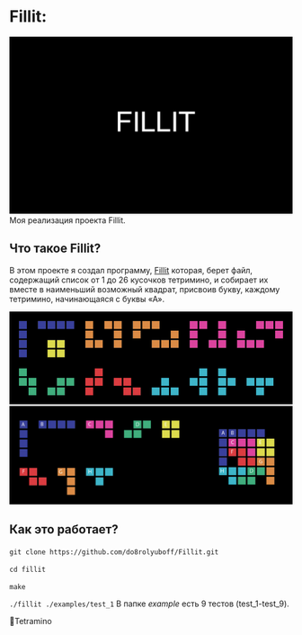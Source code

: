 # Fillit:
![Иллюстрация к проекту](https://github.com/do8rolyuboff/Fillit/blob/master/FILLIT.jpg)
Моя реализация проекта Fillit.

## Что такое Fillit?
В этом проекте я создал программу, [Fillit](https://github.com/do8rolyuboff/Fillit/blob/master/fillit.en.pdf) которая, берет файл, содержащий список от 1 до 26 кусочков тетримино, и собирает их вместе в наименьший возможный квадрат, присвоив букву, каждому тетримино, начинающаяся с буквы «А».

![Tetraminos](https://github.com/do8rolyuboff/Fillit/blob/master/Tetraminos.jpg)
![Input/Output](https://github.com/do8rolyuboff/Fillit/blob/master/Input_output.jpg)

## Как это работает?
`git clone https://github.com/do8rolyuboff/Fillit.git`

`cd fillit`

`make`

`./fillit ./examples/test_1`
В папке *example* есть 9 тестов (test_1-test_9).

📱Tetramino
